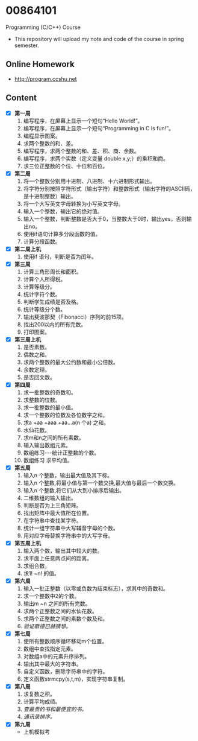 # 00864101
Programming (C/C++) Course
- This repository will upload my note and code of the course in spring semester.

## Online Homework
- http://program.ccshu.net

## Content
- [x] **第一周**
    1. 编写程序，在屏幕上显示一个短句“Hello World!”。
    2. 编写程序，在屏幕上显示一个短句“Programming in C is fun!”。
    3. 编程显示图案。
    4. 求两个整数的和、差。
    5. 编写程序，求两个整数的和、差、积、商、余数。
    6. 编写程序，求两个实数（定义变量 double x,y;）的乘积和商。
    7. 求三位正整数的个位、十位和百位。
- [x] **第二周**
    1. 将一个整数分别用十进制、八进制、十六进制形式输出。
    2. 	将字符分别按照字符形式（输出字符）和整数形式（输出字符的ASCII码，是十进制整数）输出。
    3. 将一个大写英文字母转换为小写英文字母。
    4. 输入一个整数，输出它的绝对值。
    5. 输入一个整数，判断整数是否大于0，当整数大于0时，输出yes，否则输出no。
    6. 使用if语句计算多分段函数的值。
    7. 计算分段函数。
- [x] **第二周上机**
    1. 使用if 语句，判断是否为闰年。
- [x] **第三周**
    1. 计算三角形周长和面积。
    2. 计算个人所得税。
    3. 计算等级分。
    4. 统计字符个数。
    5. 判断学生成绩是否及格。
    6. 统计等级分个数。
    7. 输出斐波那契（Fibonacci）序列的前15项。
    8. 找出200以内的所有完数。
    9. 打印图案。
- [x] **第三周上机**
    1. 是否素数。
    2. 偶数之和。
    3. 求两个整数的最大公约数和最小公倍数。
    4. 余数定理。
    5. 是否回文数。
- [x] **第四周**
    1. 求一批整数的奇数和。
    2. 求整数的位数。
    3. 求一批整数的最小值。
    4. 求一个整数的位数及各位数字之和。
    5. 求a +aa +aaa +aa…a(n 个a) 之和。
    6. 水仙花数。
    7. 求m和n之间的所有素数。
    8. 输入输出数组元素。
    9. 数组练习---统计正整数的个数。
    10. 数组练习 求平均值。
- [x] **第五周**
    1. 输入n 个整数，输出最大值及其下标。
    2. 输入n 个整数,将最小值与第一个数交换,最大值与最后一个数交换。
    3. 输入n 个整数,将它们从大到小排序后输出。
    4. 二维数组的输入输出。
    5. 判断是否为上三角矩阵。
    6. 找出矩阵中最大值所在位置。
    7. 在字符串中查找某字符。
    8. 统计一组字符串中大写辅音字母的个数。
    9. 用对应字母替换字符串中的大写字母。
- [x] **第五周上机**
    1. 输入两个数，输出其中较大的数。
    2. 求平面上任意两点间的距离。
    3. 求组合数。
    4. 求1! ~n! 的值。
- [x] **第六周**
    1. 输入一批正整数（以零或负数为结束标志），求其中的奇数和。
    2. 求一个整数中2的个数。
    3. 输出m ~n 之间的所有完数。
    4. 求两个正整数之间的水仙花数。
    5. 求两个正整数之间的素数个数及和。
    6. *验证歌德巴赫猜想。*
- [x] **第七周**
    1. 使所有整数顺序循环移动m个位置。
    2. 数组中查找指定元素。
    3. 对数组a中的元素升序排列。
    4. 输出其中最大的字符串。
    5. 自定义函数，删除字符串中的字符。
    6. 定义函数strmcpy(s,t,m)，实现字符串复制。
- [x] **第八周**
    1. 求复数之积。
    2. 计算平均成绩。
    3. *查最贵的书和最便宜的书。*
    4. *通讯录排序。*
- [x] **第九周**
    - 上机模拟考

